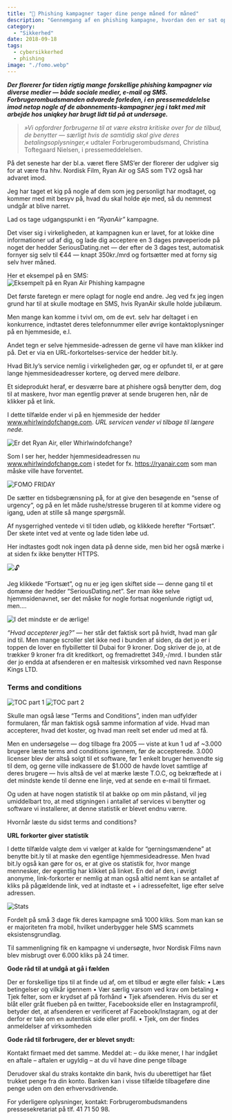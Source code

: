 ```yaml
---
title: "🎣 Phishing kampagner tager dine penge måned for måned"
description: "Gennemgang af en phishing kampagne, hvordan den er sat op og hvordan de narrer én til et dyrt ugentlig abonnement."
category:
  - "Sikkerhed"
date: 2018-09-18
tags:
  - cybersikkerhed
  - phishing
image: "./fomo.webp"
---
```


**_Der florerer for tiden rigtig mange forskellige phishing kampagner via diverse medier — både sociale medier, e-mail og SMS. Forbrugerombudsmanden advarede forleden, i en pressemeddelelse imod netop nogle af de abonnements-kampagner jeg i takt med mit arbejde hos uniqkey har brugt lidt tid på at undersøge._**

> _»Vi opfordrer forbrugerne til at være ekstra kritiske over for de tilbud, de benytter — særligt hvis de samtidig skal give deres betalingsoplysninger,«_
> udtaler Forbrugerombudsmand, Christina Toftegaard Nielsen, i pressemeddelelsen.

På det seneste har der bl.a. været flere SMS’er der florerer der udgiver sig for at være fra hhv. Nordisk Film, Ryan Air og SAS som TV2 også har advaret imod.

Jeg har taget et kig på nogle af dem som jeg personligt har modtaget, og kommer med mit besyv på, hvad du skal holde øje med, så du nemmest undgår at blive narret.

Lad os tage udgangspunkt i en _“RyanAir”_ kampagne.

Det viser sig i virkeligheden, at kampagnen kun er lavet, for at lokke dine informationer ud af dig, og lade dig acceptere en 3 dages prøveperiode på noget der hedder SeriousDating.net — der efter de 3 dages test, automatisk fornyer sig selv til €44 — knapt 350kr./mrd og fortsætter med at forny sig selv hver måned.

Her et eksempel på en SMS:
![Eksempelt på en Ryan Air Phishing kampagne](https://miro.medium.com/max/352/0*OyAPuf4KGn9TFDUI.jpg)

Det første faretegn er mere oplagt for nogle end andre. Jeg ved fx jeg ingen grund har til at skulle modtage en SMS, hvis RyanAir skulle holde jubilæum.

Men mange kan komme i tvivl om, om de evt. selv har deltaget i en konkurrence, indtastet deres telefonnummer eller øvrige kontaktoplysninger på en hjemmeside, e.l.

Andet tegn er selve hjemmeside-adressen de gerne vil have man klikker ind på. Det er via en URL-forkortelses-service der hedder bit.ly.

Hvad Bit.ly’s service nemlig i virkeligheden gør, og er opfundet til, er at gøre lange hjemmesideadresser kortere, og derved mere _delbare_.

Et sideprodukt heraf, er desværre bare at phishere også benytter dem, dog til at maskere, hvor man egentlig prøver at sende brugeren hen, når de klikker på et link.

I dette tilfælde ender vi på en hjemmeside der hedder www.whirlwindofchange.com. _URL servicen vender vi tilbage til længere nede._

![Er det Ryan Air, eller Whirlwindofchange?](https://miro.medium.com/max/2149/0*gyLFKKccRVwu-69B.png)

Som I ser her, hedder hjemmesideadressen nu www.whirlwindofchange.com i stedet for fx. https://ryanair.com som man måske ville have forventet.

![FOMO FRIDAY](https://miro.medium.com/max/627/0*zHPflJAczBhnZT-_.png)

De sætter en tidsbegrænsning på, for at give den besøgende en “sense of urgency“, og på en let måde rushe/stresse brugeren til at komme videre og igang, uden at stille så mange spørgsmål.

Af nysgerrighed ventede vi til tiden udløb, og klikkede herefter “Fortsæt”. Der skete intet ved at vente og lade tiden løbe ud.

Her indtastes godt nok ingen data på denne side, men bid her også mærke i at siden fx ikke benytter HTTPS.

![🔓](https://miro.medium.com/max/627/0*9TQoHekgDgBkV4Ge.png)

Jeg klikkede “Fortsæt”, og nu er jeg igen skiftet side — denne gang til et domæne der hedder “SeriousDating.net”. Ser man ikke selve hjemmsidenavnet, ser det måske for nogle fortsat nogenlunde rigtigt ud, men….

![I det mindste er de ærlige!](https://miro.medium.com/max/627/0*mPy_kzF2MOgb3SZl.png)

_“Hvad accepterer jeg?”_ — her står det faktisk sort på hvidt, hvad man går ind til. Men mange scroller slet ikke ned i bunden af siden, da det jo er i toppen de lover en flybilletter til Dubai for 9 kroner. Dog skriver de jo, at de trækker 9 kroner fra dit kreditkort, og fremadrettet 349,-/mrd. I bunden står der jo endda at afsenderen er en maltesisk virksomhed ved navn Response Kings LTD.

### Terms and conditions

![TOC part 1](https://miro.medium.com/max/2149/0*qITgOkr5Z79mfC9Y.png)
![TOC part 2](https://miro.medium.com/max/2149/0*yO4VzmqZ0I-MP72L.png)

Skulle man også læse “Terms and Conditions”, inden man udfylder formularen, får man faktisk også samme information af vide. Hvad man accepterer, hvad det koster, og hvad man reelt set ender ud med at få.

Men en undersøgelse — dog tilbage fra 2005 — viste at kun 1 ud af ~3.000 brugere læste terms and conditions igennem, før de accepterede. 3.000 licenser blev der altså solgt til et software, før 1 enkelt bruger henvendte sig til dem, og gerne ville indkassere de \$1.000 de havde lovet samtlige af deres brugere — hvis altså de vel at mærke læste T.O.C, og bekræftede at i det mindste kende til denne ene linje, ved at sende en e-mail til firmaet.

Og uden at have nogen statistik til at bakke op om min påstand, vil jeg umiddelbart tro, at med stigningen i antallet af services vi benytter og software vi installerer, at denne statistik er blevet endnu værre.

Hvornår læste du sidst terms and conditions?

**URL forkorter giver statistik**

I dette tilfælde valgte dem vi vælger at kalde for “gerningsmændene” at benytte bit.ly til at maske den egentlige hjemmesideadresse. Men hvad bit.ly også kan gøre for os, er at give os statistik for, hvor mange mennesker, der egentlig har klikket på linket. En del af den, i øvrigt anonyme, link-forkorter er nemlig at man også altid nemt kan se antallet af kliks på pågældende link, ved at indtaste et + i adressefeltet, lige efter selve adressen.

![Stats](https://miro.medium.com/max/2149/0*cRiashJFlF_fwuhj.png)

Fordelt på små 3 dage fik deres kampagne små 1000 kliks. Som man kan se er majoriteten fra mobil, hvilket underbygger hele SMS scammets eksistensgrundlag.

Til sammenligning fik en kampagne vi undersøgte, hvor Nordisk Films navn blev misbrugt over 6.000 kliks på 24 timer.

**Gode råd til at undgå at gå i fælden**

Der er forskellige tips til at finde ud af, om et tilbud er ægte eller falsk:
• Læs betingelser og vilkår igennem
• Vær særlig varsom ved krav om betaling
• Tjek felter, som er krydset af på forhånd
• Tjek afsenderen. Hvis du ser et blåt eller gråt flueben på en twitter, Facebookside eller en Instagramprofil, betyder det, at afsenderen er verificeret af Facebook/Instagram, og at der derfor er tale om en autentisk side eller profil.
• Tjek, om der findes anmeldelser af virksomheden

**Gode råd til forbrugere, der er blevet snydt:**

Kontakt firmaet med det samme. Meddel at:
– du ikke mener, I har indgået en aftale
– aftalen er ugyldig
– at du vil have dine penge tilbage

Derudover skal du straks kontakte din bank, hvis du uberettiget har fået trukket penge fra din konto. Banken kan i visse tilfælde tilbageføre dine penge uden om den erhvervsdrivende.

For yderligere oplysninger, kontakt:
Forbrugerombudsmandens pressesekretariat på tlf. 41 71 50 98.

